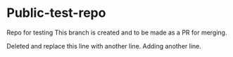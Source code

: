 # Public-test-repo
Repo for testing
This branch is created and to be made as a PR for merging.

Deleted and replace this line with another line.
Adding another line.
